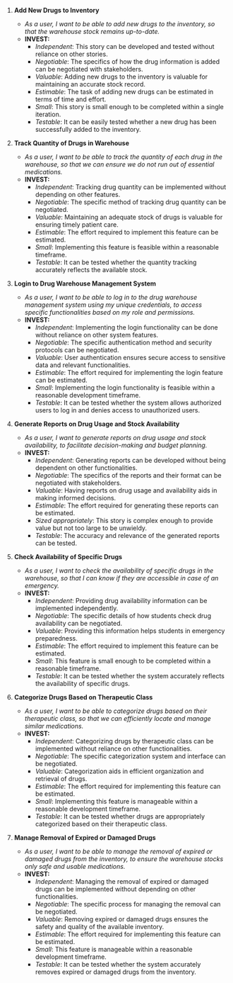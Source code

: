 1. **Add New Drugs to Inventory**
   - *As a user, I want to be able to add new drugs to the inventory, so that the warehouse stock remains up-to-date.*
   - **INVEST:**
     - *Independent*: This story can be developed and tested without reliance on other stories.
     - *Negotiable*: The specifics of how the drug information is added can be negotiated with stakeholders.
     - *Valuable*: Adding new drugs to the inventory is valuable for maintaining an accurate stock record.
     - *Estimable*: The task of adding new drugs can be estimated in terms of time and effort.
     - *Small*: This story is small enough to be completed within a single iteration.
     - *Testable*: It can be easily tested whether a new drug has been successfully added to the inventory.

2. **Track Quantity of Drugs in Warehouse**
   - *As a user, I want to be able to track the quantity of each drug in the warehouse, so that we can ensure we do not run out of essential medications.*
   - **INVEST:**
     - *Independent*: Tracking drug quantity can be implemented without depending on other features.
     - *Negotiable*: The specific method of tracking drug quantity can be negotiated.
     - *Valuable*: Maintaining an adequate stock of drugs is valuable for ensuring timely patient care.
     - *Estimable*: The effort required to implement this feature can be estimated.
     - *Small*: Implementing this feature is feasible within a reasonable timeframe.
     - *Testable*: It can be tested whether the quantity tracking accurately reflects the available stock.

3. **Login to Drug Warehouse Management System**
   - *As a user, I want to be able to log in to the drug warehouse management system using my unique credentials, to access specific functionalities based on my role and permissions.*
   - **INVEST:**
     - *Independent*: Implementing the login functionality can be done without reliance on other system features.
     - *Negotiable*: The specific authentication method and security protocols can be negotiated.
     - *Valuable*: User authentication ensures secure access to sensitive data and relevant functionalities.
     - *Estimable*: The effort required for implementing the login feature can be estimated.
     - *Small*: Implementing the login functionality is feasible within a reasonable development timeframe.
     - *Testable*: It can be tested whether the system allows authorized users to log in and denies access to unauthorized users.

4. **Generate Reports on Drug Usage and Stock Availability**
   - *As a user, I want to generate reports on drug usage and stock availability, to facilitate decision-making and budget planning.*
   - **INVEST:**
     - *Independent*: Generating reports can be developed without being dependent on other functionalities.
     - *Negotiable*: The specifics of the reports and their format can be negotiated with stakeholders.
     - *Valuable*: Having reports on drug usage and availability aids in making informed decisions.
     - *Estimable*: The effort required for generating these reports can be estimated.
     - *Sized appropriately*: This story is complex enough to provide value but not too large to be unwieldy.
     - *Testable*: The accuracy and relevance of the generated reports can be tested.

5. **Check Availability of Specific Drugs**
   - *As a user, I want to check the availability of specific drugs in the warehouse, so that I can know if they are accessible in case of an emergency.*
   - **INVEST:**
     - *Independent*: Providing drug availability information can be implemented independently.
     - *Negotiable*: The specific details of how students check drug availability can be negotiated.
     - *Valuable*: Providing this information helps students in emergency preparedness.
     - *Estimable*: The effort required to implement this feature can be estimated.
     - *Small*: This feature is small enough to be completed within a reasonable timeframe.
     - *Testable*: It can be tested whether the system accurately reflects the availability of specific drugs.

6. **Categorize Drugs Based on Therapeutic Class**
   - *As a user, I want to be able to categorize drugs based on their therapeutic class, so that we can efficiently locate and manage similar medications.*
   - **INVEST:**
     - *Independent*: Categorizing drugs by therapeutic class can be implemented without reliance on other functionalities.
     - *Negotiable*: The specific categorization system and interface can be negotiated.
     - *Valuable*: Categorization aids in efficient organization and retrieval of drugs.
     - *Estimable*: The effort required for implementing this feature can be estimated.
     - *Small*: Implementing this feature is manageable within a reasonable development timeframe.
     - *Testable*: It can be tested whether drugs are appropriately categorized based on their therapeutic class.

7. **Manage Removal of Expired or Damaged Drugs**
   - *As a user, I want to be able to manage the removal of expired or damaged drugs from the inventory, to ensure the warehouse stocks only safe and usable medications.*
   - **INVEST:**
     - *Independent*: Managing the removal of expired or damaged drugs can be implemented without depending on other functionalities.
     - *Negotiable*: The specific process for managing the removal can be negotiated.
     - *Valuable*: Removing expired or damaged drugs ensures the safety and quality of the available inventory.
     - *Estimable*: The effort required for implementing this feature can be estimated.
     - *Small*: This feature is manageable within a reasonable development timeframe.
     - *Testable*: It can be tested whether the system accurately removes expired or damaged drugs from the inventory.


    